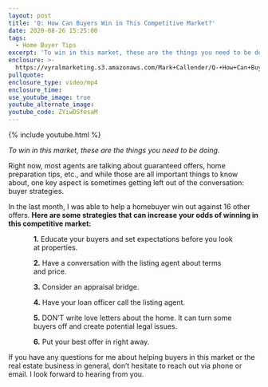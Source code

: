 ```yaml
---
layout: post
title: 'Q: How Can Buyers Win in This Competitive Market?'
date: 2020-08-26 15:25:00
tags:
  - Home Buyer Tips
excerpt: 'To win in this market, these are the things you need to be doing.'
enclosure: >-
  https://vyralmarketing.s3.amazonaws.com/Mark+Callender/Q-+How+Can+Buyers+Win+in+This+Competitive+Market_.mp4
pullquote:
enclosure_type: video/mp4
enclosure_time:
use_youtube_image: true
youtube_alternate_image:
youtube_code: ZYiwDSfesaM
---
```


{% include youtube.html %}

*To win in this market, these are the things you need to be doing.*

Right now, most agents are talking about guaranteed offers, home preparation tips, etc., and while those are all important things to know about, one key aspect is sometimes getting left out of the conversation: buyer strategies.

In the last month, I was able to help a homebuyer win out against 16 other offers. **Here are some strategies that can increase your odds of winning in this competitive market:**

<p style="margin-left:10%; margin-right:10%;"><b>1.</b> Educate your buyers and set expectations before you look at properties.

<p style="margin-left:10%; margin-right:10%;"><b>2.</b> Have a conversation with the listing agent about terms and price.

<p style="margin-left:10%; margin-right:10%;"><b>3.</b> Consider an appraisal bridge.&nbsp;

<p style="margin-left:10%; margin-right:10%;"><b>4.</b> Have your loan officer call the listing agent.

<p style="margin-left:10%; margin-right:10%;"><b>5.</b> DON’T write love letters about the home. It can turn some buyers off and create potential legal issues.

<p style="margin-left:10%; margin-right:10%;"><b>6.</b> Put your best offer in right away.

If you have any questions for me about helping buyers in this market or the real estate business in general, don’t hesitate to reach out via phone or email. I look forward to hearing from you.